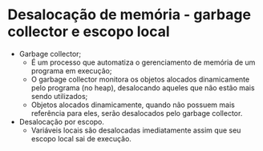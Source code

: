 # Desalocação de memória - garbage collector e escopo local

- Garbage collector;
  - É um processo que automatiza o gerenciamento de memória de um programa em execução;
  - O garbage collector monitora os objetos alocados dinamicamente pelo programa (no heap), desalocando aqueles que não estão mais sendo utilizados;
  - Objetos alocados dinamicamente, quando não possuem mais referência para eles, serão desalocados pelo garbage collector.
- Desalocação por escopo.
  - Variáveis locais são desalocadas imediatamente assim que seu escopo local sai de execução.
